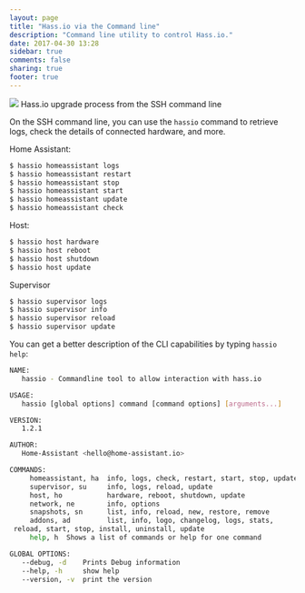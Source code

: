 ```yaml
---
layout: page
title: "Hass.io via the Command line"
description: "Command line utility to control Hass.io."
date: 2017-04-30 13:28
sidebar: true
comments: false
sharing: true
footer: true
---
```


<p class='img'>
<img src='/images/hassio/screenshots/ssh-upgrade.png'>
Hass.io upgrade process from the SSH command line
</p>

On the SSH command line, you can use the `hassio` command to retrieve logs, check the details of connected hardware, and more.

Home Assistant:

```bash
$ hassio homeassistant logs
$ hassio homeassistant restart
$ hassio homeassistant stop
$ hassio homeassistant start
$ hassio homeassistant update
$ hassio homeassistant check
```

Host:

```bash
$ hassio host hardware
$ hassio host reboot
$ hassio host shutdown
$ hassio host update
```

Supervisor

```bash
$ hassio supervisor logs
$ hassio supervisor info
$ hassio supervisor reload
$ hassio supervisor update
```

You can get a better description of the CLI capabilities by typing `hassio help`:

```bash
NAME:
   hassio - Commandline tool to allow interaction with hass.io

USAGE:
   hassio [global options] command [command options] [arguments...]

VERSION:
   1.2.1

AUTHOR:
   Home-Assistant <hello@home-assistant.io>

COMMANDS:
     homeassistant, ha  info, logs, check, restart, start, stop, update
     supervisor, su     info, logs, reload, update
     host, ho           hardware, reboot, shutdown, update
     network, ne        info, options
     snapshots, sn      list, info, reload, new, restore, remove
     addons, ad         list, info, logo, changelog, logs, stats,
 reload, start, stop, install, uninstall, update
     help, h  Shows a list of commands or help for one command

GLOBAL OPTIONS:
   --debug, -d    Prints Debug information
   --help, -h     show help
   --version, -v  print the version
```
